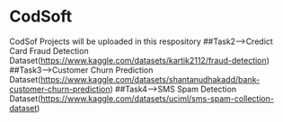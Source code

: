 # CodSoft
CodSof Projects will be uploaded in this respository
##Task2-->Credict Card Fraud Detection Dataset(https://www.kaggle.com/datasets/kartik2112/fraud-detection)
##Task3-->Customer Churn Prediction  Dataset(https://www.kaggle.com/datasets/shantanudhakadd/bank-customer-churn-prediction)
##Task4-->SMS Spam Detection  Dataset(https://www.kaggle.com/datasets/uciml/sms-spam-collection-dataset)
